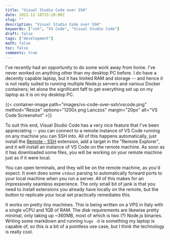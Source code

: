 ```yaml
---
title: "Visual Studio Code over SSH"
date: 2021-12-18T15:20:00Z
slug: ""
description: "Visual Studio Code over SSH"
keywords: ["ssh", "VS Code", "Visual Studio Code"]
draft: false
tags: ["development"]
math: false
toc: false
comments: true
---
```


I've recently had an opportunity to do some work away from home. I've never worked on anything other than my desktop PC before. I do have a decently capable laptop, but it has limited RAM and storage -- and hence it is not really suited to running multiple Node.js servers and various Docker containers; let alone the significant faff to get everything set up on my laptop as it is on my desktop PC.

{{< container-image path="images/vs-code-over-ssh/vscode.png" method="Resize" options="1200x png Lanczos" margin="20px" alt="VS Code Screenshot" >}}

To suit this end, Visual Studio Code has a very nice feature that I've been appreciating -- you can connect to a remote instance of VS Code running on any machine you can SSH into. All of this happens automatically, just install the [Remote - SSH](https://marketplace.visualstudio.com/items?itemName=ms-vscode-remote.remote-ssh) extension, add a target in the "Remote Explorer", and it will install an instance of VS Code on the remote machine. As soon as it has downloaded some files, you will be working on your remote machine just as if it were local.

You can open terminals, and they will be on the remote machine, as you'd expect. It even does some `stdout` parsing to automatically forward ports to your local machine when you run a server. All of this makes for an impressively seamless experience. The only small bit of jank is that you need to install extensions you already have locally on the remote, but the button to replicate your local set practically remediates this.

It works on pretty tiny machines. This is being written on a VPS in Italy with a single vCPU and 1GB of RAM. The disk requirements are likewise pretty minimal, only taking up ~360MB, most of which is two (?) Node.js binaries. Writing some markdown and running `hugo -D` is something my laptop is capable of, so this is a bit of a pointless use case, but I think the technology is really cool. 
